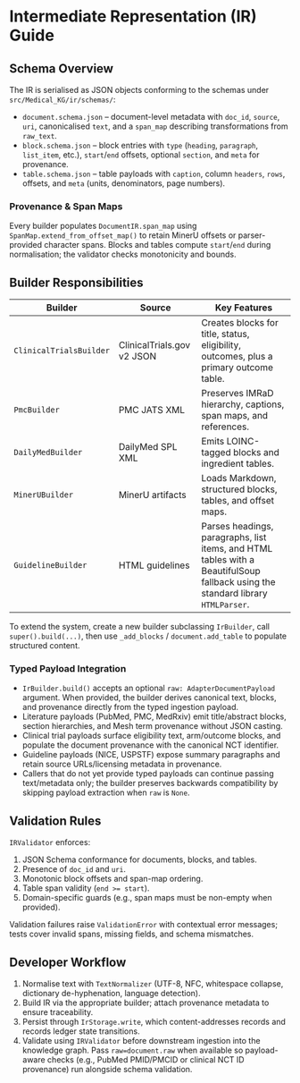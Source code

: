 # Intermediate Representation (IR) Guide

## Schema Overview

The IR is serialised as JSON objects conforming to the schemas under `src/Medical_KG/ir/schemas/`:

- `document.schema.json` – document-level metadata with `doc_id`, `source`, `uri`, canonicalised `text`, and a `span_map` describing transformations from `raw_text`.
- `block.schema.json` – block entries with `type` (`heading`, `paragraph`, `list_item`, etc.), `start`/`end` offsets, optional `section`, and `meta` for provenance.
- `table.schema.json` – table payloads with `caption`, column `headers`, `rows`, offsets, and `meta` (units, denominators, page numbers).

### Provenance & Span Maps

Every builder populates `DocumentIR.span_map` using `SpanMap.extend_from_offset_map()` to retain MinerU offsets or parser-provided character spans. Blocks and tables compute `start`/`end` during normalisation; the validator checks monotonicity and bounds.

## Builder Responsibilities

| Builder | Source | Key Features |
| --- | --- | --- |
| `ClinicalTrialsBuilder` | ClinicalTrials.gov v2 JSON | Creates blocks for title, status, eligibility, outcomes, plus a primary outcome table. |
| `PmcBuilder` | PMC JATS XML | Preserves IMRaD hierarchy, captions, span maps, and references. |
| `DailyMedBuilder` | DailyMed SPL XML | Emits LOINC-tagged blocks and ingredient tables. |
| `MinerUBuilder` | MinerU artifacts | Loads Markdown, structured blocks, tables, and offset maps. |
| `GuidelineBuilder` | HTML guidelines | Parses headings, paragraphs, list items, and HTML tables with a BeautifulSoup fallback using the standard library `HTMLParser`. |

To extend the system, create a new builder subclassing `IrBuilder`, call `super().build(...)`, then use `_add_blocks` / `document.add_table` to populate structured content.

### Typed Payload Integration

- `IrBuilder.build()` accepts an optional `raw: AdapterDocumentPayload` argument. When provided, the builder derives canonical text, blocks, and provenance directly from the typed ingestion payload.
- Literature payloads (PubMed, PMC, MedRxiv) emit title/abstract blocks, section hierarchies, and Mesh term provenance without JSON casting.
- Clinical trial payloads surface eligibility text, arm/outcome blocks, and populate the document provenance with the canonical NCT identifier.
- Guideline payloads (NICE, USPSTF) expose summary paragraphs and retain source URLs/licensing metadata in provenance.
- Callers that do not yet provide typed payloads can continue passing text/metadata only; the builder preserves backwards compatibility by skipping payload extraction when `raw` is `None`.

## Validation Rules

`IRValidator` enforces:

1. JSON Schema conformance for documents, blocks, and tables.
2. Presence of `doc_id` and `uri`.
3. Monotonic block offsets and span-map ordering.
4. Table span validity (`end >= start`).
5. Domain-specific guards (e.g., span maps must be non-empty when provided).

Validation failures raise `ValidationError` with contextual error messages; tests cover invalid spans, missing fields, and schema mismatches.

## Developer Workflow

1. Normalise text with `TextNormalizer` (UTF-8, NFC, whitespace collapse, dictionary de-hyphenation, language detection).
2. Build IR via the appropriate builder; attach provenance metadata to ensure traceability.
3. Persist through `IrStorage.write`, which content-addresses records and records ledger state transitions.
4. Validate using `IRValidator` before downstream ingestion into the knowledge graph. Pass `raw=document.raw` when available so payload-aware checks (e.g., PubMed PMID/PMCID or clinical NCT ID provenance) run alongside schema validation.
